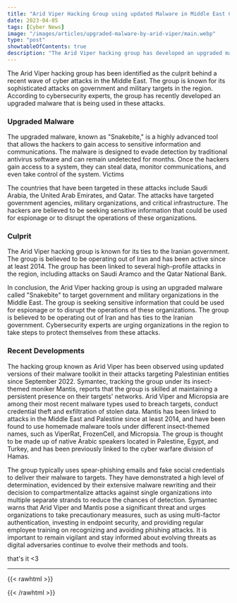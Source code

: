 ```yaml
---
title: "Arid Viper Hacking Group using updated Malware in Middle East Cyber Attacks"
date: 2023-04-05
tags: [Cyber News]
image: "/images/articles/upgraded-malware-by-arid-viper/main.webp"
type: "post"
showtableOfContents: true
description: "The Arid Viper hacking group has developed an upgraded malware which is being used in recent cyber attacks in the Middle East. Learn more in this article."
---
```


The Arid Viper hacking group has been identified as the culprit behind a recent wave of cyber attacks in the Middle East. The group is known for its sophisticated attacks on government and military targets in the region. According to cybersecurity experts, the group has recently developed an upgraded malware that is being used in these attacks.

### Upgraded Malware
The upgraded malware, known as "Snakebite," is a highly advanced tool that allows the hackers to gain access to sensitive information and communications. The malware is designed to evade detection by traditional antivirus software and can remain undetected for months. Once the hackers gain access to a system, they can steal data, monitor communications, and even take control of the system.
Victims


The countries that have been targeted in these attacks include Saudi Arabia, the United Arab Emirates, and Qatar. The attacks have targeted government agencies, military organizations, and critical infrastructure. The hackers are believed to be seeking sensitive information that could be used for espionage or to disrupt the operations of these organizations.

### Culprit
The Arid Viper hacking group is known for its ties to the Iranian government. The group is believed to be operating out of Iran and has been active since at least 2014. The group has been linked to several high-profile attacks in the region, including attacks on Saudi Aramco and the Qatar National Bank.


In conclusion, the Arid Viper hacking group is using an upgraded malware called "Snakebite" to target government and military organizations in the Middle East. The group is seeking sensitive information that could be used for espionage or to disrupt the operations of these organizations. The group is believed to be operating out of Iran and has ties to the Iranian government. Cybersecurity experts are urging organizations in the region to take steps to protect themselves from these attacks.

### Recent Developments

The hacking group known as Arid Viper has been observed using updated versions of their malware toolkit in their attacks targeting Palestinian entities since September 2022. Symantec, tracking the group under its insect-themed moniker Mantis, reports that the group is skilled at maintaining a persistent presence on their targets' networks. Arid Viper and Micropsia are among their most recent malware types used to breach targets, conduct credential theft and exfiltration of stolen data. Mantis has been linked to attacks in the Middle East and Palestine since at least 2014, and have been found to use homemade malware tools under different insect-themed names, such as ViperRat, FrozenCell, and Micropsia. The group is thought to be made up of native Arabic speakers located in Palestine, Egypt, and Turkey, and has been previously linked to the cyber warfare division of Hamas.

The group typically uses spear-phishing emails and fake social credentials to deliver their malware to targets. They have demonstrated a high level of determination, evidenced by their extensive malware rewriting and their decision to compartmentalize attacks against single organizations into multiple separate strands to reduce the chances of detection. Symantec warns that Arid Viper and Mantis pose a significant threat and urges organizations to take precautionary measures, such as using multi-factor authentication, investing in endpoint security, and providing regular employee training on recognizing and avoiding phishing attacks. It is important to remain vigilant and stay informed about evolving threats as digital adversaries continue to evolve their methods and tools.

that's it <3

---

{{< rawhtml >}} 
<script src="https://utteranc.es/client.js"
        repo="mansoorbarri/website"
        issue-term="title"
        theme="github-light"
        crossorigin="anonymous"
        async>
</script>
{{< /rawhtml >}}